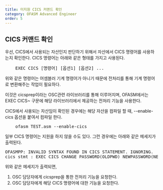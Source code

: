 ```yaml
---
title: 미지원 CICS 커맨드 확인
category: OFASM Advanced Engineer
order: 5
---
```


## CICS 커맨드 확인
우선, CICS에서 사용되는 자산인지 판단하기 위해서 자산에서 CICS 명령어를 사용하는지 확인한다. CICS 명령어는 아래와 같은 형태를 가지고 사용된다. 

<pre>
    EXEC CICS [명령어] [옵션1] [옵션2] ...
</pre>

위와 같은 명령어는 어셈블러 기계 명령어가 아니기 때문에 전처리를 통해 기계 명령어로 변환해주는 작업이 필요하다.

이것은 cicsprep이라는 OSC관련 라이브러리를 통해 이루어지며, OFASM에서는 EXEC CICS~ 구문에 해당 라이브러리에서 제공하는 전처리 기능을 사용한다.

CICS에서 사용되는 자산임이 확인된 경우에는 해당 자산을 컴파일 할 때, --enable-cics 옵션을 붙여서 컴파일 한다.

<pre>
    ofasm TEST.asm --enable-cics
</pre>

일부 CICS 명령어는 지원을 하지 않을 수도 있다. 그런 경우에는 아래와 같은 메세지가 출력된다.

<pre>
OFASMPP: INVALID SYNTAX FOUND IN CICS STATEMENT. IGNORING.
cics_stmt : EXEC CICS CHANGE PASSWORD(OLDPWD) NEWPASSWORD(NEWPWD)            USERID(SYSUSER);
</pre>

위와 같은 메세지가 출력되면,

1. OSC 담당자에게 cicsprep을 통한 전처리 기능을 요청한다.
2. OSC 담당자에게 해당 CICS 명령어에 대한 기능을 요청한다.